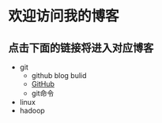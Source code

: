 # 欢迎访问我的博客
## 点击下面的链接将进入对应博客
- git
	- github blog bulid
	- [GitHub](https://wanghong1994.github.io/wh)
	- git命令
- linux
- hadoop